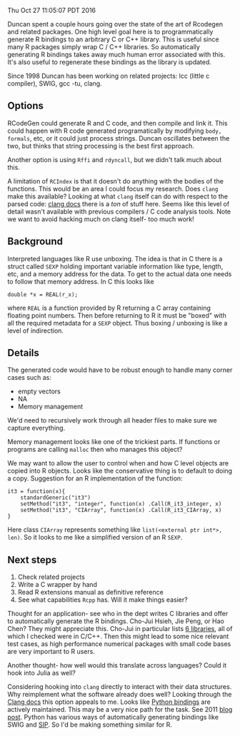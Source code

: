Thu Oct 27 11:05:07 PDT 2016

Duncan spent a couple hours going over the state of the art of Rcodegen and
related packages. One high level goal here is to programmatically generate
R bindings to an arbitrary C or C++ library. This is useful since many R
packages simply wrap C / C++ libraries. So automatically generating R
bindings takes away much human error associated with this. It's also useful
to regenerate these bindings as the library is updated.

Since 1998 Duncan has been working on related projects: lcc (little c
compiler), SWIG, gcc -tu, clang.

## Options

RCodeGen could generate R and C code, and then compile and link it. This
could happen with R code generated programatically by modifying `body,
formals`, etc, or it could just process strings. Duncan oscillates between
the two, but thinks that string processing is the best first approach.

Another option is using `Rffi` and `rdyncall`, but we didn't talk much
about this.

A limitation of `RCIndex` is that it doesn't do anything with the bodies of
the functions. This would be an area I could focus my research.
Does `clang` make this available? Looking at what `clang` itself can do
with respect to the parsed code:
[clang docs](http://clang.llvm.org/doxygen/classclang_1_1VarDecl.html)
there is a _ton_ of stuff here. Seems like this level of detail wasn't
available with previous compilers / C code analysis tools.
Note we want to avoid hacking much on clang itself- too much work!

## Background

Interpreted languages like R use unboxing. The idea is that in C there is a
struct called `SEXP` holding important variable information like type,
length, etc, and a memory address for the data. To get to the actual data
one needs to follow that memory address. In C this looks like
```
double *x = REAL(r_x);
```
where `REAL` is a function provided by R returning a C array containing
floating point numbers.
Then before returning to R it must
be "boxed" with all the required metadata for a `SEXP` object. Thus
boxing / unboxing is like a level of indirection.

## Details

The generated code would have to be robust enough to handle many corner
cases such as:

- empty vectors
- NA
- Memory management

We'd need to recursively work through all header files to make sure we
capture everything.

Memory management looks like one of the trickiest parts. If functions or
programs are calling `malloc` then who manages this object?

We may want to allow the user to control when and how C level objects are
copied into R objects. Looks like the conservative thing is to default to
doing a copy. Suggestion for an R implementation of the function:
```
it3 = function(x){
    standardGeneric("it3")
    setMethod("it3", "integer", function(x) .Call(R_it3_integer, x)
    setMethod("it3", "CIArray", function(x) .Call(R_it3_CIArray, x)
}
```
Here class `CIArray` represents something like `list(<external ptr int*>,
len)`. So it looks to me like a simplified version of an R `SEXP`.

## Next steps

1. Check related projects
2. Write a C wrapper by hand
3. Read R extensions manual as definitive reference
2. See what capabilities `Rcpp` has. Will it make things easier?

Thought for an application- see who in the dept writes C libraries and
offer to automatically generate the R bindings. Cho-Jui Hsieh, Jie Peng, or
Hao Chen? They might appreciate this. Cho-Jui in particular lists [6
libraries](http://www.stat.ucdavis.edu/~chohsieh/rf/), all of which I
checked were in C/C++. Then this might lead to some nice relevant test
cases, as high performance numerical packages with small code bases are
very important to R users.

Another thought- how well would this translate across languages? Could it
hook into Julia as well?

Considering hooking into `clang` directly to interact with their data
structures. Why reimplement what the software already does well?
Looking through the [Clang
docs](http://clang.llvm.org/features.html#diverseclients) this option
appeals to me.  Looks like [Python
bindings](https://github.com/llvm-mirror/clang/tree/master/bindings/python)
are actively maintained. This may be a very nice path for the task. See 2011
[blog
post](http://eli.thegreenplace.net/2011/07/03/parsing-c-in-python-with-clang).
Python has various ways of automatically generating bindings like SWIG and
[SIP](https://wiki.python.org/moin/SIP). So I'd be making something similar
for R.
